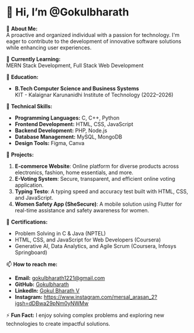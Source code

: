 # 👋 Hi, I’m @Gokulbharath  

👀 **About Me:**  
A proactive and organized individual with a passion for technology. I'm eager to contribute to the development of innovative software solutions while enhancing user experiences.  

🌱 **Currently Learning:**  
MERN Stack Development, Full Stack Web Development  

💼 **Education:**  
- **B.Tech Computer Science and Business Systems**  
  KIT - Kalaignar Karunanidhi Institute of Technology (2022–2026)  

🔧 **Technical Skills:**  
- **Programming Languages:** C, C++, Python  
- **Frontend Development:** HTML, CSS, JavaScript  
- **Backend Development:** PHP, Node.js  
- **Database Management:** MySQL, MongoDB  
- **Design Tools:** Figma, Canva  

🌟 **Projects:**  
1. **E-commerce Website**: Online platform for diverse products across electronics, fashion, home essentials, and more.  
2. **E-Voting System**: Secure, transparent, and efficient online voting application.  
3. **Typing Testo**: A typing speed and accuracy test built with HTML, CSS, and JavaScript.  
4. **Women Safety App (SheSecure)**: A mobile solution using Flutter for real-time assistance and safety awareness for women.  

📜 **Certifications:**  
- Problem Solving in C & Java (NPTEL)  
- HTML, CSS, and JavaScript for Web Developers (Coursera)  
- Generative AI, Data Analytics, and Agile Scrum (Coursera, Infosys Springboard)  

📫 **How to reach me:**  
- **Email:** [gokulbharath1221@gmail.com](mailto:gokulbharath1221@gmail.com)  
- **GitHub:** [Gokulbharath](https://github.com/Gokulbharath)  
- **LinkedIn:** [Gokul Bharath V](https://linkedin.com/in/gokul-bharath-b6a117266)
- **Instagram:** https://www.instagram.com/mersal_arasan_2?igsh=dDBwa29pNm0yNWMw

⚡ **Fun Fact:** I enjoy solving complex problems and exploring new technologies to create impactful solutions.  
